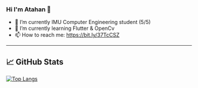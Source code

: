 ### Hi I'm Atahan 👋


- 🔭 I’m currently IMU Computer Engineering student (5/5)
- 🌱 I’m currently learning Flutter & OpenCv
- 📫 How to reach me: https://bit.ly/37TcCSZ
-----------------------------------------------------------------

## &#x1f4c8; GitHub Stats
[![Top Langs](https://github-readme-stats.vercel.app/api/top-langs/?username=AtahanKocc&layout=compact)](https://github.com/AtahanKocc/github-readme-stats)



